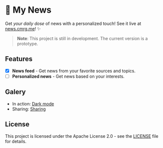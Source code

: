 # 📰 My News

Get _your daily dose_ of news with a personalized touch!
See it live at [news.cmrg.me](https://news.cmrg.me)! ✨

> **Note**: This project is still in development. The current version is a prototype.

## Features

- [x] **News feed** - Get news from your favorite sources and topics.
- [ ] **Personalized news** - Get news based on your interests.

## Galery

- In action: [Dark mode](/docs/assets/dark.gif)
- Sharing: [Sharing](/docs/assets/og.webp)

## License

This project is licensed under the Apache License 2.0 - see the [LICENSE](LICENSE) file for details.
